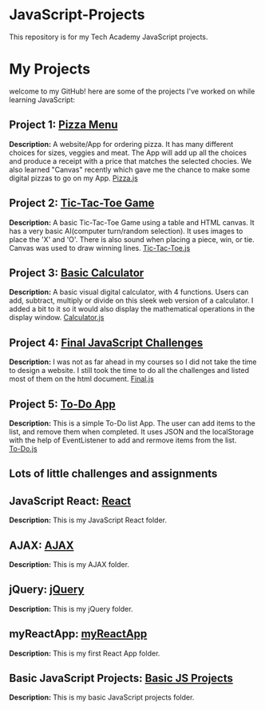 # JavaScript-Projects
This repository is for my Tech Academy JavaScript projects.
# My Projects
welcome to my GitHub! here are some of the projects I've worked on while learning JavaScript:

## Project 1: [Pizza Menu](https://github.com/Dev-OtedGamer/JavaScript-Projects/blob/main/Pizza_Project/Pizza.html)
**Description:** A website/App for ordering pizza. It has many different choices for sizes, veggies and meat. The App will add up all the choices and produce a receipt with a price that matches the selected chocies. We also learned "Canvas" recently which gave me the chance to make some digital pizzas to go on my App.
[Pizza.js](https://github.com/Dev-OtedGamer/JavaScript-Projects/blob/main/Pizza_Project/Pizza_JavaScript/Pizza.js)

## Project 2: [Tic-Tac-Toe Game](https://github.com/Dev-OtedGamer/JavaScript-Projects/blob/main/TicTacToe/TicTacToe.html)
**Description:** A basic Tic-Tac-Toe Game using a table and HTML canvas. It has a very basic AI(computer turn/random selection). It uses images to place the 'X' and 'O'. There is also sound when placing a piece, win, or tie. Canvas was used to draw winning lines.
[Tic-Tac-Toe.js](https://github.com/Dev-OtedGamer/JavaScript-Projects/blob/main/TicTacToe/js/tictactoe.js)

## Project 3: [Basic Calculator](https://github.com/Dev-OtedGamer/JavaScript-Projects/blob/main/Calculator/Calculator.html)
**Description:** A basic visual digital calculator, with 4 functions. Users can add, subtract, multiply or divide on this sleek web version of a calculator. I added a bit to it so it would also display the mathematical operations in the display window. 
[Calculator.js](https://github.com/Dev-OtedGamer/JavaScript-Projects/blob/main/Calculator/Javascript/Calculator_Javascript.js)

## Project 4: [Final JavaScript Challenges](https://github.com/Dev-OtedGamer/JavaScript-Projects/blob/main/JS%20final%20challenges/IndexChallenges.html)
**Description:** I was not as far ahead in my courses so I did not take the time to design a website. I still took the time to do all the challenges and listed most of them on the html document. 
[Final.js](https://github.com/Dev-OtedGamer/JavaScript-Projects/blob/main/JS%20final%20challenges/JS/JSFinals.js)

## Project 5: [To-Do App](https://github.com/Dev-OtedGamer/JavaScript-Projects/blob/main/todo_app/Index.html)
**Description:** This is a simple To-Do list App. The user can add items to the list, and remove them when completed. It uses JSON and the localStorage with the help of EventListener to add and rermove items from the list.  
[To-Do.js](https://github.com/Dev-OtedGamer/JavaScript-Projects/blob/main/todo_app/js/todo.js)

## Lots of little challenges and assignments

## JavaScript React: [React](https://github.com/Dev-OtedGamer/JavaScript-Projects/tree/main/React_Projects)
**Description:** This is my JavaScript React folder.

## AJAX: [AJAX](https://github.com/Dev-OtedGamer/JavaScript-Projects/tree/main/AJAX)
**Description:** This is my AJAX folder.

## jQuery: [jQuery](https://github.com/Dev-OtedGamer/JavaScript-Projects/tree/main/jQuery)
**Description:** This is my jQuery folder.

## myReactApp: [myReactApp](https://github.com/Dev-OtedGamer/JavaScript-Projects/tree/main/my)
**Description:** This is my first React App folder.

## Basic JavaScript Projects: [Basic JS Projects](https://github.com/Dev-OtedGamer/JavaScript-Projects/tree/main/Basic%20JavaScript%20Projects)
**Description:** This is my basic JavaScript projects folder.
